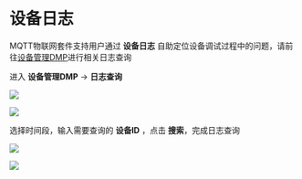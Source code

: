 # 设备日志

MQTT物联网套件支持用户通过 **设备日志** 自助定位设备调试过程中的问题，请前往[设备管理DMP](https://open.iot.10086.cn/develop/device/#/logrecord)进行相关日志查询

进入 **设备管理DMP** -> **日志查询**

![](/images/MQTTS/DMP入口.png)

![](/images/MQTTS/日志查询入口.png)

选择时间段，输入需要查询的 **设备ID** ，点击 **搜索**，完成日志查询

![](/images/MQTTS/日志查询使用.png)

![](/images/MQTTS/日志查询结果.png)


